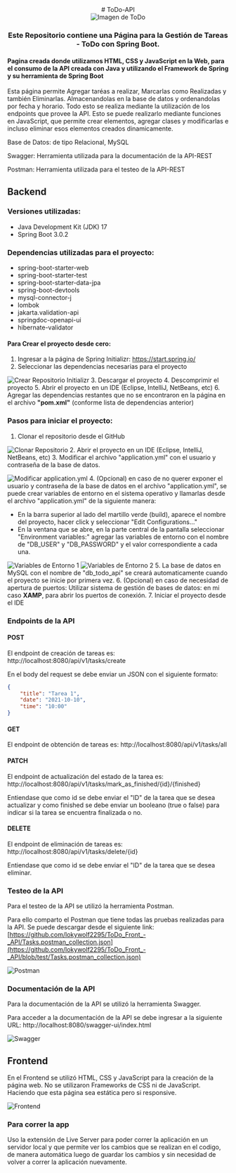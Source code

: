 <div align="center">
# ToDo-API
<br>
<img src="https://w7.pngwing.com/pngs/972/511/png-transparent-todo-sketch-note-list-tasks-thumbnail.png" alt="Imagen de ToDo">
<h3>Este Repositorio contiene una Página para la Gestión de Tareas - ToDo con Spring Boot.</h3>

</div>

<h4>Pagina creada donde utilizamos HTML, CSS y JavaScript en la Web, para el consumo de la API creada con Java y utilizando el Framework de Spring y su herramienta de Spring Boot</h4>

Esta página permite Agregar taréas a realizar, Marcarlas como Realizadas y también Eliminarlas. Almacenandolas en la base de datos y ordenandolas por fecha y horario. Todo esto se realiza mediante la utilización de los endpoints que provee la API. Esto se puede realizarlo mediante funciones en JavaScript, que permite crear elementos, agregar clases y modificarlas e incluso eliminar esos elementos creados dinamicamente.

Base de Datos: de tipo Relacional, MySQL 

Swagger: Herramienta utilizada para la documentación de la API-REST

Postman: Herramienta utilizada para el testeo de la API-REST

## Backend

### Versiones utilizadas:

* Java Development Kit (JDK) 17
* Spring Boot 3.0.2

### Dependencias utilizadas para el proyecto:

* spring-boot-starter-web
* spring-boot-starter-test
* spring-boot-starter-data-jpa
* spring-boot-devtools
* mysql-connector-j
* lombok
* jakarta.validation-api
* springdoc-openapi-ui
* hibernate-validator

#### Para Crear el proyecto desde cero:

1. Ingresar a la página de Spring Initializr: https://start.spring.io/
2. Seleccionar las dependencias necesarias para el proyecto

![Crear Repositorio Initializr](https://i.postimg.cc/pXxVLj1P/Spring-Initializr.png)
3. Descargar el proyecto
4. Descomprimir el proyecto
5. Abrir el proyecto en un IDE (Eclipse, IntelliJ, NetBeans, etc) 
6. Agregar las dependencias restantes que no se encontraron en la página en el archivo <b>"pom.xml"</b> (conforme lista de dependencias anterior)

### Pasos para iniciar el proyecto:

1. Clonar el repositorio desde el GitHub

![Clonar Repositorio](https://i.postimg.cc/SxBFs2yy/Clonar.png)
2. Abrir el proyecto en un IDE (Eclipse, IntelliJ, NetBeans, etc)
3. Modificar el archivo "application.yml" con el usuario y contraseña de la base de datos.

![Modificar application.yml](https://i.postimg.cc/ZqW8fn3y/Properties.png)
4. (Opcional) en caso de no querer exponer el usuario y contraseña de la base de datos en el archivo "application.yml", se puede crear variables de entorno en el sistema operativo y llamarlas desde el archivo "application.yml" de la siguiente manera:
   - En la barra superior al lado del martillo verde (build), aparece el nombre del proyecto, hacer click y seleccionar "Edit Configurations..."
   - En la ventana que se abre, en la parte central de la pantalla seleccionar "Environment variables:" agregar las variables de entorno con el nombre de "DB_USER" y "DB_PASSWORD" y el valor correspondiente a cada una.
   
![Variables de Entorno 1](https://i.postimg.cc/52yJRWtC/Config-user-y-pass-1.png)
![Variables de Entorno 2](https://i.postimg.cc/Ss6bMygw/Config-user-y-pass-2.png)
5. La base de datos en MySQL con el nombre de "db_todo_api" se creará automaticamente cuando el proyecto se inicie por primera vez.
6. (Opcional) en caso de necesidad de apertura de puertos: Utilizar sistema de gestión de bases de datos: en mi caso <b>XAMP</b>, para abrir los puertos de conexión.
7. Iniciar el proyecto desde el IDE

### Endpoints de la API

#### POST

El endpoint de creación de tareas es: http://localhost:8080/api/v1/tasks/create

En el body del request se debe enviar un JSON con el siguiente formato:

```json
{
    "title": "Tarea 1",
    "date": "2021-10-10",
    "time": "10:00"
}
```

#### GET

El endpoint de obtención de tareas es: http://localhost:8080/api/v1/tasks/all

#### PATCH

El endpoint de actualización del estado de la tarea es: http://localhost:8080/api/v1/tasks/mark_as_finished/{id}/{finished}

Entiendase que como id se debe enviar el "ID" de la tarea que se desea actualizar y como finished se debe enviar un booleano (true o false) para indicar si la tarea se encuentra finalizada o no.

#### DELETE

El endpoint de eliminación de tareas es: http://localhost:8080/api/v1/tasks/delete/{id}

Entiendase que como id se debe enviar el "ID" de la tarea que se desea eliminar.

### Testeo de la API

Para el testeo de la API se utilizó la herramienta Postman. 

Para ello comparto el Postman que tiene todas las pruebas realizadas para la API. Se puede descargar desde el siguiente link: [https://github.com/lokywolf2295/ToDo_Front_-_API/Tasks.postman_collection.json](https://github.com/lokywolf2295/ToDo_Front_-_API/blob/test/Tasks.postman_collection.json)

![Postman](https://i.postimg.cc/XNk1ZVS6/Postman.png)
### Documentación de la API

Para la documentación de la API se utilizó la herramienta Swagger.

Para acceder a la documentación de la API se debe ingresar a la siguiente URL: http://localhost:8080/swagger-ui/index.html

![Swagger](https://i.postimg.cc/GtXjXmdB/Swagger.png)
## Frontend

En el Frontend se utilizó HTML, CSS y JavaScript para la creación de la página web. No se utilizaron Frameworks de CSS ni de JavaScript. 
Haciendo que esta página sea estática pero si responsive.

![Frontend](https://i.postimg.cc/sDSYBmZQ/Frontend.png)

### Para correr la app

Uso la extensión de Live Server para poder correr la aplicación en un servidor local y que permite ver los cambios que se realizan en el codigo, de manera automática luego de guardar los cambios y sin necesidad de volver a correr la aplicación nuevamente.